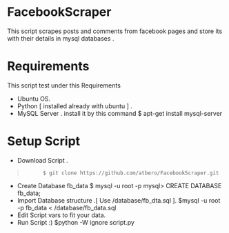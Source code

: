 # FacebookScraper
This script scrapes posts and comments from facebook pages and store its with their details in mysql databases .

# Requirements
This script test under this Requirements
  * Ubuntu OS.
  * Python [ installed already with ubuntu ] .
  * MySQL Server .
      install it by this command
            $ apt-get install mysql-server

# Setup Script
  * Download Script .
>			$ git clone https://github.com/atbero/FacebookScraper.git
  * Create Database fb_data
			$ mysql -u root -p
			mysql> CREATE DATABASE fb_data;
  * Import Database structure .[ Use /database/fb_dta.sql ].
			$mysql -u root -p fb_data < /database/fb_data.sql
  * Edit Script vars to fit your data.
  * Run Script :)
			$python -W ignore script.py
			
